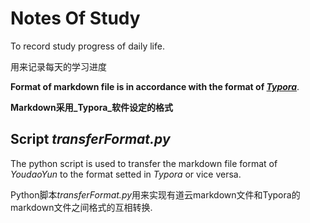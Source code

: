 # Notes Of Study
To record study progress of daily life.

用来记录每天的学习进度

**Format of markdown file is in accordance with the format of [_Typora_](https://www.typora.io/)**.

**Markdown采用_Typora_软件设定的格式**

## Script *transferFormat.py*
The python script is used to transfer the markdown file format of *YoudaoYun* to the format setted in *Typora* or vice versa.

Python脚本*transferFormat.py*用来实现有道云markdown文件和Typora的markdown文件之间格式的互相转换.
